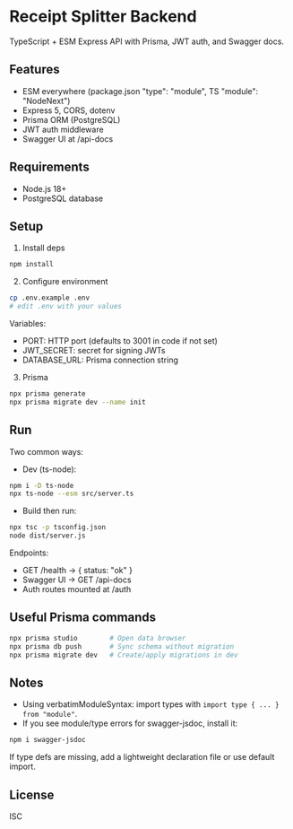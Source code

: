 # Receipt Splitter Backend

TypeScript + ESM Express API with Prisma, JWT auth, and Swagger docs.

## Features

- ESM everywhere (package.json "type": "module", TS "module": "NodeNext")
- Express 5, CORS, dotenv
- Prisma ORM (PostgreSQL)
- JWT auth middleware
- Swagger UI at /api-docs

## Requirements

- Node.js 18+
- PostgreSQL database

## Setup

1. Install deps

```bash
npm install
```

2. Configure environment

```bash
cp .env.example .env
# edit .env with your values
```

Variables:

- PORT: HTTP port (defaults to 3001 in code if not set)
- JWT_SECRET: secret for signing JWTs
- DATABASE_URL: Prisma connection string

3. Prisma

```bash
npx prisma generate
npx prisma migrate dev --name init
```

## Run

Two common ways:

- Dev (ts-node):

```bash
npm i -D ts-node
npx ts-node --esm src/server.ts
```

- Build then run:

```bash
npx tsc -p tsconfig.json
node dist/server.js
```

Endpoints:

- GET /health → { status: "ok" }
- Swagger UI → GET /api-docs
- Auth routes mounted at /auth

## Useful Prisma commands

```bash
npx prisma studio        # Open data browser
npx prisma db push       # Sync schema without migration
npx prisma migrate dev   # Create/apply migrations in dev
```

## Notes

- Using verbatimModuleSyntax: import types with `import type { ... } from "module"`.
- If you see module/type errors for swagger-jsdoc, install it:

```bash
npm i swagger-jsdoc
```

If type defs are missing, add a lightweight declaration file or use default import.

## License

ISC
